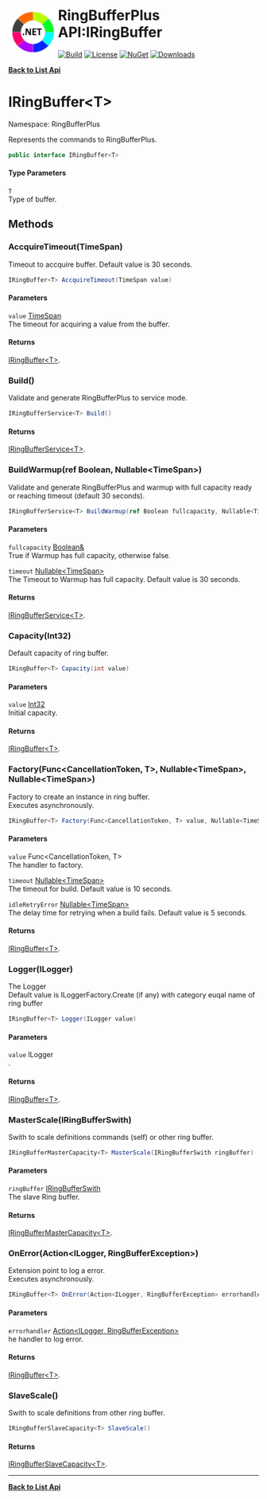 # <img align="left" width="100" height="100" src="../images/icon.png">RingBufferPlus API:IRingBuffer<T> 

[![Build](https://github.com/FRACerqueira/RingBufferPlus/workflows/Build/badge.svg)](https://github.com/FRACerqueira/RingBufferPlus/actions/workflows/build.yml)
[![License](https://img.shields.io/badge/License-MIT-brightgreen.svg)](https://github.com/FRACerqueira/RingBufferPlus/blob/master/LICENSE)
[![NuGet](https://img.shields.io/nuget/v/RingBufferPlus)](https://www.nuget.org/packages/RingBufferPlus/)
[![Downloads](https://img.shields.io/nuget/dt/RingBufferPlus)](https://www.nuget.org/packages/RingBufferPlus/)

[**Back to List Api**](./apis.md)

# IRingBuffer&lt;T&gt;

Namespace: RingBufferPlus

Represents the commands to RingBufferPlus.

```csharp
public interface IRingBuffer<T>
```

#### Type Parameters

`T`<br>
Type of buffer.

## Methods

### <a id="methods-accquiretimeout"/>**AccquireTimeout(TimeSpan)**

Timeout to accquire buffer. Default value is 30 seconds.

```csharp
IRingBuffer<T> AccquireTimeout(TimeSpan value)
```

#### Parameters

`value` [TimeSpan](https://docs.microsoft.com/en-us/dotnet/api/system.timespan)<br>
The timeout for acquiring a value from the buffer.

#### Returns

[IRingBuffer&lt;T&gt;](./ringbufferplus.iringbuffer-1.md).

### <a id="methods-build"/>**Build()**

Validate and generate RingBufferPlus to service mode.

```csharp
IRingBufferService<T> Build()
```

#### Returns

[IRingBufferService&lt;T&gt;](./ringbufferplus.iringbufferservice-1.md).

### <a id="methods-buildwarmup"/>**BuildWarmup(ref Boolean, Nullable&lt;TimeSpan&gt;)**

Validate and generate RingBufferPlus and warmup with full capacity ready or reaching timeout (default 30 seconds).

```csharp
IRingBufferService<T> BuildWarmup(ref Boolean fullcapacity, Nullable<TimeSpan> timeout)
```

#### Parameters

`fullcapacity` [Boolean&](https://docs.microsoft.com/en-us/dotnet/api/system.boolean&)<br>
True if Warmup has full capacity, otherwise false.

`timeout` [Nullable&lt;TimeSpan&gt;](https://docs.microsoft.com/en-us/dotnet/api/system.nullable-1)<br>
The Timeout to Warmup has full capacity. Default value is 30 seconds.

#### Returns

[IRingBufferService&lt;T&gt;](./ringbufferplus.iringbufferservice-1.md).

### <a id="methods-capacity"/>**Capacity(Int32)**

Default capacity of ring buffer.

```csharp
IRingBuffer<T> Capacity(int value)
```

#### Parameters

`value` [Int32](https://docs.microsoft.com/en-us/dotnet/api/system.int32)<br>
Initial capacity.

#### Returns

[IRingBuffer&lt;T&gt;](./ringbufferplus.iringbuffer-1.md).

### <a id="methods-factory"/>**Factory(Func&lt;CancellationToken, T&gt;, Nullable&lt;TimeSpan&gt;, Nullable&lt;TimeSpan&gt;)**

Factory to create an instance in ring buffer.
 <br>Executes asynchronously.

```csharp
IRingBuffer<T> Factory(Func<CancellationToken, T> value, Nullable<TimeSpan> timeout, Nullable<TimeSpan> idleRetryError)
```

#### Parameters

`value` Func&lt;CancellationToken, T&gt;<br>
The handler to factory.

`timeout` [Nullable&lt;TimeSpan&gt;](https://docs.microsoft.com/en-us/dotnet/api/system.nullable-1)<br>
The timeout for build. Default value is 10 seconds.

`idleRetryError` [Nullable&lt;TimeSpan&gt;](https://docs.microsoft.com/en-us/dotnet/api/system.nullable-1)<br>
The delay time for retrying when a build fails. Default value is 5 seconds.

#### Returns

[IRingBuffer&lt;T&gt;](./ringbufferplus.iringbuffer-1.md).

### <a id="methods-logger"/>**Logger(ILogger)**

The Logger
 <br>Default value is ILoggerFactory.Create (if any) with category euqal name of ring buffer

```csharp
IRingBuffer<T> Logger(ILogger value)
```

#### Parameters

`value` ILogger<br>
.

#### Returns

[IRingBuffer&lt;T&gt;](./ringbufferplus.iringbuffer-1.md).

### <a id="methods-masterscale"/>**MasterScale(IRingBufferSwith)**

Swith to scale definitions commands (self) or other ring buffer.

```csharp
IRingBufferMasterCapacity<T> MasterScale(IRingBufferSwith ringBuffer)
```

#### Parameters

`ringBuffer` [IRingBufferSwith](./ringbufferplus.iringbufferswith.md)<br>
The slave Ring buffer.

#### Returns

[IRingBufferMasterCapacity&lt;T&gt;](./ringbufferplus.iringbuffermastercapacity-1.md).

### <a id="methods-onerror"/>**OnError(Action&lt;ILogger, RingBufferException&gt;)**

Extension point to log a error.
 <br>Executes asynchronously.

```csharp
IRingBuffer<T> OnError(Action<ILogger, RingBufferException> errorhandler)
```

#### Parameters

`errorhandler` [Action&lt;ILogger, RingBufferException&gt;](https://docs.microsoft.com/en-us/dotnet/api/system.action-2)<br>
he handler to log error.

#### Returns

[IRingBuffer&lt;T&gt;](./ringbufferplus.iringbuffer-1.md).

### <a id="methods-slavescale"/>**SlaveScale()**

Swith to scale definitions from other ring buffer.

```csharp
IRingBufferSlaveCapacity<T> SlaveScale()
```

#### Returns

[IRingBufferSlaveCapacity&lt;T&gt;](./ringbufferplus.iringbufferslavecapacity-1.md).


- - -
[**Back to List Api**](./apis.md)